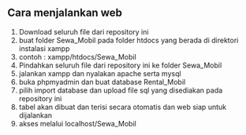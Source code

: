 ## Cara menjalankan web
1. Download seluruh file dari repository ini
2. buat folder Sewa_Mobil pada folder htdocs yang berada di direktori instalasi xampp
3. contoh : xampp/htdocs/Sewa_Mobil
4. Pindahkan seluruh file dari repository ini ke folder Sewa_Mobil
5. jalankan xampp dan nyalakan apache serta mysql
6. buka phpmyadmin dan buat database Rental_Mobil
7. pilih import database dan upload file sql yang disediakan pada repository ini
8. tabel akan dibuat dan terisi secara otomatis dan web siap untuk dijalankan
9. akses melalui localhost/Sewa_Mobil
